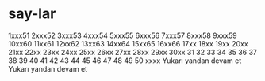 # say-lar
1xxx51
2xxx52
3xxx53
4xxx54
5xxx55
6xxx56
7xxx57
8xxx58
9xxx59
10xx60
11xx61
12xx62
13xx63
14xx64
15xx65
16xx66
17xx
18xx
19xx
20xx
21xx
22xx
23xx
24xx
25xx
26xx
27xx
28xx
29xx
30xx
31
32
33
34
35
36
37
38
39
40
41
42
43
44
45
46
47
48
49
50 xxxx Yukarı yandan devam et
Yukarı yandan devam et

